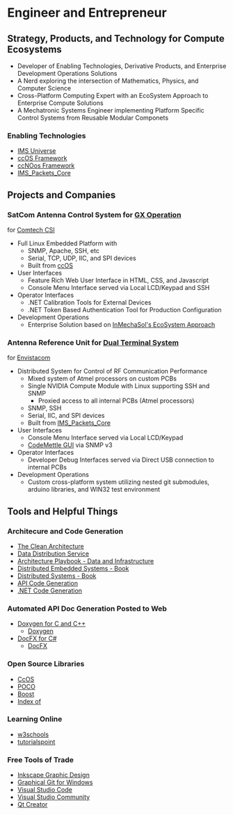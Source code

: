 # Engineer and Entrepreneur
## Strategy, Products, and Technology for Compute Ecosystems
- Developer of Enabling Technologies, Derivative Products, and Enterprise Development Operations Solutions
- A Nerd exploring the intersection of Mathematics, Physics, and Computer Science
- Cross-Platform Computing Expert with an EcoSystem Approach to Enterprise Compute Solutions
- A Mechatronic Systems Engineer implementing Platform Specific Control Systems from Reusable Modular Componets

### Enabling Technologies
- [IMS Universe](https://github.com/inmechasol/ims#an-enterprise-solution)
- [ccOS Framework](https://github.com/InMechaSol/ccOS#ccos-extends-ccnoos)
- [ccNOos Framework](https://github.com/InMechaSol/ccNOos#ccnoos---build-portable-microcontroller-applications)
- [IMS_Packets_Core](https://inmechasol.com/IMS_Packets_Core/index.html)

## Projects and Companies

### SatCom Antenna Control System for [GX Operation](https://www.inmarsat.com/en/solutions-services/global-xpress.html)
for [Comtech CSI](https://comtechsystems.com/)
- Full Linux Embedded Platform with
  - SNMP, Apache, SSH, etc
  - Serial, TCP, UDP, IIC, and SPI devices
  - Built from [ccOS](https://github.com/InMechaSol/ccOS#ccos-extends-ccnoos)
- User Interfaces
  - Feature Rich Web User Interface in HTML, CSS, and Javascript
  - Console Menu Interface served via Local LCD/Keypad and SSH
- Operator Interfaces
  - .NET Calibration Tools for External Devices
  - .NET Token Based Authentication Tool for Production Configuration
- Development Operations
  - Enterprise Solution based on [InMechaSol's EcoSystem Approach](https://github.com/InMechaSol/IMS#an-enterprise-solution)  
  
### Antenna Reference Unit for [Dual Terminal System](https://www.envistacom.com/wp-content/uploads/Phoenix-Case-Study.pdf)
for [Envistacom](https://www.envistacom.com/)
- Distributed System for Control of RF Communication Performance
  - Mixed system of Atmel processors on custom PCBs
  - Single NVIDIA Compute Module with Linux supporting SSH and SNMP
    - Proxied access to all internal PCBs (Atmel processors)
  - SNMP, SSH
  - Serial, IIC, and SPI devices
  - Built from [IMS_Packets_Core](https://inmechasol.com/IMS_Packets_Core/index.html)
- User Interfaces
  - Console Menu Interface served via Local LCD/Keypad
  - [CodeMettle GUI](https://www.codemettle.com/) via SNMP v3
- Operator Interfaces
  - Developer Debug Interfaces served via Direct USB connection to internal PCBs
- Development Operations
  - Custom cross-platform system utilizing nested git submodules, arduino libraries, and WIN32 test environment  

## Tools and Helpful Things

### Architecure and Code Generation
- [The Clean Architecture](https://www.freecodecamp.org/news/a-quick-introduction-to-clean-architecture-990c014448d2/)
- [Data Distribution Service](https://opendds.org/)
- [Architecture Playbook - Data and Infrastructure](https://github.com/nocomplexity/ArchitecturePlaybook)
- [Distributed Embedded Systems - Book](https://link.springer.com/book/10.1007/978-0-387-35409-5)  
- [Distributed Systems - Book](https://go.lightbend.com/designing-reactive-systems-role-of-actor-model)
- [API Code Generation](https://editor.swagger.io/)
- [.NET Code Generation](https://www.codesmithtools.com/product/generator)

### Automated API Doc Generation Posted to Web
- [Doxygen for C and C++](https://inmechasol.com/)
  - [Doxygen](https://www.doxygen.nl/index.html)
- [DocFX for C#](https://gse79.github.io/)
  - [DocFX](https://dotnet.github.io/docfx/)
  
### Open Source Libraries
- [CcOS](https://github.com/AndyD87/CcOS)
- [POCO](https://pocoproject.org/#usecases)
- [Boost](https://www.boost.org/)
- [Index of](https://en.cppreference.com/w/cpp/links/libs)

### Learning Online
- [w3schools](https://www.w3schools.com/)
- [tutorialspoint](https://www.tutorialspoint.com/index.htm)

### Free Tools of Trade
- [Inkscape Graphic Design](https://inkscape.org/)
- [Graphical Git for Windows](https://tortoisegit.org/)
- [Visual Studio Code](https://code.visualstudio.com/)
- [Visual Studio Community](https://visualstudio.microsoft.com/vs/community/)
- [Qt Creator](https://www.qt.io/product/development-tools)







